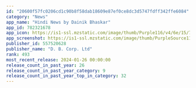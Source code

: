 ```yaml
---
id: "20600f57fc0206cd1c90b8f58dab18609e87ef0ce8dc3d5747fdff342ffe6084"
category: "News"
app_name: "Hindi News by Dainik Bhaskar"
app_id: 782321678
app_icon: https://is1-ssl.mzstatic.com/image/thumb/Purple116/v4/6e/15/79/6e1579a4-1e0a-9d0e-1708-9272bcb4af2a/AppIcon-0-1x_U007emarketing-0-7-0-0-85-220-0.png/1024x1024bb.png
app_screenshot: https://is1-ssl.mzstatic.com/image/thumb/PurpleSource116/v4/eb/9c/73/eb9c73f8-3adc-d266-ba26-17c7509ad3ab/f055fe05-d8ad-42ac-bb8b-ae75bfeb3a9a_1-1242x2688.png/1242x2688bb.png
publisher_id: 557520628
publisher_name: "D. B. Corp. Ltd"
rank: 493
most_recent_release: 2024-01-26 00:00:00
release_count_in_past_year: 26
release_count_in_past_year_category: 9
release_count_in_past_year_top_in_category: 32
---
```

